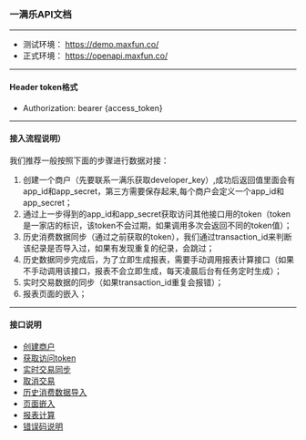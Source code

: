 ### 一满乐API文档

---   
  * 测试环境： https://demo.maxfun.co/
  * 正式环境： https://openapi.maxfun.co/

---
####  Header token格式
  * Authorization: bearer {access_token}
  
---
#### 接入流程说明）
  我们推荐一般按照下面的步骤进行数据对接：  
  1. 创建一个商户（先要联系一满乐获取developer_key）,成功后返回值里面会有app_id和app_secret，第三方需要保存起来,每个商户会定义一个app_id和app_secret；  
  2. 通过上一步得到的app_id和app_secret获取访问其他接口用的token（token是一家店的标识，该token不会过期，如果调用多次会返回不同的token值）；  
  3. 历史消费数据同步（通过之前获取的token），我们通过transaction_id来判断该纪录是否导入过，如果有发现重复的纪录，会跳过； 
  4. 历史数据同步完成后，为了立即生成报表，需要手动调用报表计算接口（如果不手动调用该接口，报表不会立即生成，每天凌晨后台有任务定时生成）；  
  5. 实时交易数据的同步（如果transaction_id重复会报错）；  
  6. 报表页面的嵌入；

---
#### 接口说明
  * [创建商户](https://github.com/maxfunapi/api/blob/master/docs/create_merchant.md)
  * [获取访问token](https://github.com/maxfunapi/api/blob/master/docs/get_access_token.md)
  * [实时交易同步](https://github.com/maxfunapi/api/blob/master/docs/syn_transaction.md)
  * [取消交易](https://github.com/maxfunapi/api/blob/master/docs/cancel_transaction.md)
  * [历史消费数据导入](https://github.com/maxfunapi/api/blob/master/docs/import_history.md)
  * [页面嵌入](https://github.com/maxfunapi/api/blob/master/docs/page_embed.md)
  * [报表计算](https://github.com/maxfunapi/api/blob/master/docs/calculate_data.md)
  * [错误码说明](https://github.com/maxfunapi/api/blob/master/docs/error_code.md)
